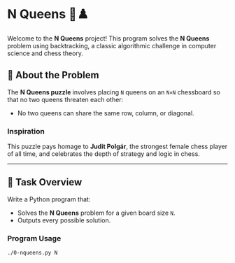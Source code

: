 # N Queens 🏰♟️

Welcome to the **N Queens** project! This program solves the **N Queens** problem using backtracking, a classic algorithmic challenge in computer science and chess theory.

## 📖 About the Problem

The **N Queens puzzle** involves placing `N` queens on an `N×N` chessboard so that no two queens threaten each other:
- No two queens can share the same row, column, or diagonal.

### Inspiration
This puzzle pays homage to **Judit Polgár**, the strongest female chess player of all time, and celebrates the depth of strategy and logic in chess.

---

## 🚀 Task Overview

Write a Python program that:
- Solves the **N Queens** problem for a given board size `N`.
- Outputs every possible solution.

### Program Usage

```bash
./0-nqueens.py N
